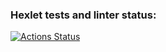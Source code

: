 ### Hexlet tests and linter status:
[![Actions Status](https://github.com/AslanFazyltegi/devops-for-programmers-project-77/actions/workflows/hexlet-check.yml/badge.svg)](https://github.com/AslanFazyltegi/devops-for-programmers-project-77/actions)